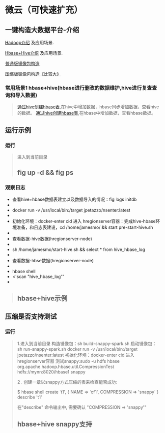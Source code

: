 微云（可快速扩充）
====================

一键构造大数据平台-介绍
---------------------
[Hadoop介绍](hdfs/README.md) 及应用场景.

[Hbase+Hive介绍](hbase/README.md) 及应用场景.

[普通版镜像包构造](build-common.sh)

[压缩版镜像包构造《比较大》](build-snappy-spark.sh)

### 常用场景1 hbase+hive(hbase进行删改的数据维护,hive进行复查查询和导入数据)

> [通过hive创建hbase表](hbase/hregionserver/hive-init.sql),在hive中增加数据，hbase同步增加数据，查看hive的数据。
> [通过hive创建hbase表](hbase/hregionserver/hbase-init.rb),在hbase中增加数据，查看hbase数据。


运行示例
---------------------
### 运行
> 进入到当前目录
> ## fig up -d && fig ps
### 观察日志
>
* 查看hive+hbase数据表建立以及数据导入的情况：fig logs initdb
*
* docker run -v /usr/local/bin:/target jpetazzo/nsenter:latest
*
* 初始化环境：docker-enter cid 进入 hregionserver容器：完成hive-hbase环境准备，和日志表建设，cd /home/jamesmo/ && start pre-start-hive.sh
*
* 查看数据-hive数据(hregionserver-node)
*
* sh /home/jamesmo/start-hive.sh  && select * from hive_hbase_log
*
* 查看数据-hbse数据(hregionserver-node)
*
* hbase shell
*  <'scan "hive_hbase_log"'
*
> ## hbase+hive示例

压缩是否支持测试
---------------------
### 运行
> 1.进入到当前目录
> 构造镜像包：sh build-snappy-spark.sh
> 启动镜像包：sh run-snappy-spark.sh
> docker run -v /usr/local/bin:/target jpetazzo/nsenter:latest
>  初始化环境：docker-enter cid 进入 hregionserver容器
> 测试snappy:sudo -u hdfs hbase org.apache.hadoop.hbase.util.CompressionTest hdfs://mynn:8020/hbase1 snappy
>
> 2 . 创建一章以snappy方式压缩的表来检查能否成功:
>
> $ hbase shell
>  create 't1', { NAME => 'cf1', COMPRESSION => 'snappy' }
>  describe 't1'
>
> 在"describe" 命令输出中, 需要确认 "COMPRESSION => 'snappy'"
> ## hbase+hive snappy支持
>